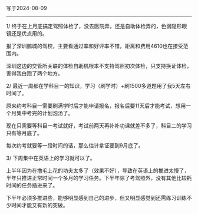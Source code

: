 写于2024-08-09

-----

1/ 终于在上月底搞定驾照体检了，没去医院弄，还是自助体检弄的，色弱隐形眼镜还是优点用的。

报了深圳鹏城的驾校，主要看通过率和好评率不错，距离和费用4610也在接受范围内。

深圳这边的交管所关联的体检自助机根本不支持驾照初次体检，只支持换证体检，害得我白跑了两个地方。

2/ 最近一周都在学科目一的知识，学习（刷学时）+刷1500多道题用了我5天左右时间了。

原来约考科目一需要刷满学时后才能申请报名，报名后要11天后才能考试，想用一个月集中考完的计划泡汤了。

现在只需要等科目一考试就好，考试前两天再补补功课就差不多了，科目二的学习只有等月底了。

每次约考就要等一段时间的话，那么估计拿证要到9月底了。

3/ 下周集中在英语上的学习就可以了。

上半年因为在撸毛上花的功夫太多了（效果不好），导致在英语上的推进太慢了，半年只推进正常时间一个多月的学习任务。下半年除了考驾照外，没有其他比较耗时间的任务插进来了。

下半年必须多推进些，能够明显感到自己的进步，但又明显感觉到还需练习训练不少时间才能又有新的突破。
